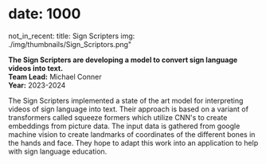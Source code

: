 # date: 1000
not_in_recent:
title: Sign Scripters
img: ./img/thumbnails/Sign_Scriptors.png"

**The Sign Scripters are developing a model to convert sign language videos into text.**<br/>
**Team Lead:** Michael Conner<br/>
**Year:** 2023-2024

The Sign Scripters implemented a state of the art model for interpreting videos of sign language into text. Their approach is based on a variant of transformers called squeeze formers which utilize CNN's to create embeddings from picture data. The input data is gathered from google machine vision to create landmarks of coordinates of the different bones in the hands and face. They hope to adapt this work into an application to help with sign language education.
